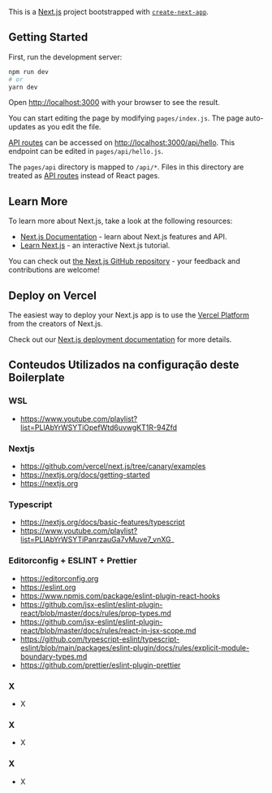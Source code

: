 This is a [Next.js](https://nextjs.org/) project bootstrapped with [`create-next-app`](https://github.com/vercel/next.js/tree/canary/packages/create-next-app).

## Getting Started

First, run the development server:

```bash
npm run dev
# or
yarn dev
```

Open [http://localhost:3000](http://localhost:3000) with your browser to see the result.

You can start editing the page by modifying `pages/index.js`. The page auto-updates as you edit the file.

[API routes](https://nextjs.org/docs/api-routes/introduction) can be accessed on [http://localhost:3000/api/hello](http://localhost:3000/api/hello). This endpoint can be edited in `pages/api/hello.js`.

The `pages/api` directory is mapped to `/api/*`. Files in this directory are treated as [API routes](https://nextjs.org/docs/api-routes/introduction) instead of React pages.

## Learn More

To learn more about Next.js, take a look at the following resources:

- [Next.js Documentation](https://nextjs.org/docs) - learn about Next.js features and API.
- [Learn Next.js](https://nextjs.org/learn) - an interactive Next.js tutorial.

You can check out [the Next.js GitHub repository](https://github.com/vercel/next.js/) - your feedback and contributions are welcome!

## Deploy on Vercel

The easiest way to deploy your Next.js app is to use the [Vercel Platform](https://vercel.com/new?utm_medium=default-template&filter=next.js&utm_source=create-next-app&utm_campaign=create-next-app-readme) from the creators of Next.js.

Check out our [Next.js deployment documentation](https://nextjs.org/docs/deployment) for more details.

## Conteudos Utilizados na configuração deste Boilerplate

### WSL
- https://www.youtube.com/playlist?list=PLlAbYrWSYTiOpefWtd6uvwgKT1R-94Zfd

### Nextjs
- https://github.com/vercel/next.js/tree/canary/examples
- https://nextjs.org/docs/getting-started
- https://nextjs.org

### Typescript
- https://nextjs.org/docs/basic-features/typescript
- https://www.youtube.com/playlist?list=PLlAbYrWSYTiPanrzauGa7vMuve7_vnXG_

### Editorconfig + ESLINT + Prettier
- https://editorconfig.org
- https://eslint.org
- https://www.npmjs.com/package/eslint-plugin-react-hooks
- https://github.com/jsx-eslint/eslint-plugin-react/blob/master/docs/rules/prop-types.md
- https://github.com/jsx-eslint/eslint-plugin-react/blob/master/docs/rules/react-in-jsx-scope.md
- https://github.com/typescript-eslint/typescript-eslint/blob/main/packages/eslint-plugin/docs/rules/explicit-module-boundary-types.md
- https://github.com/prettier/eslint-plugin-prettier

### X
- X

### X
- X

### X
- X
